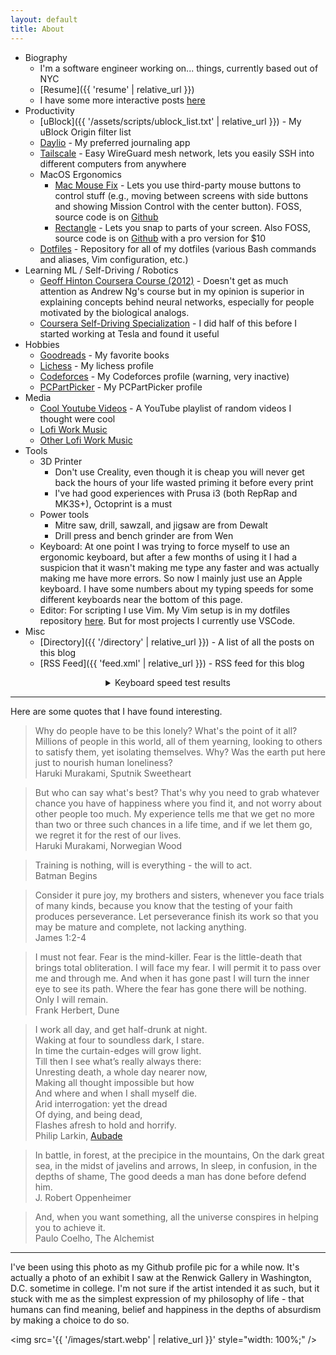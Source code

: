```yaml
---
layout: default
title: About
---
```


- Biography
  - I'm a software engineer working on... things, currently based out of NYC
  - [Resume]({{ 'resume' | relative_url }})
  - I have some more interactive posts [here](https://lightning.bolte.cc/#/)
- Productivity
  - [uBlock]({{ '/assets/scripts/ublock_list.txt' | relative_url }}) - My uBlock Origin filter list
  - [Daylio](https://daylio.net/) - My preferred journaling app
  - [Tailscale](https://tailscale.com/) - Easy WireGuard mesh network, lets you easily SSH into different computers from anywhere
  - MacOS Ergonomics
    - [Mac Mouse Fix](https://mousefix.org/) - Lets you use third-party mouse buttons to control stuff (e.g., moving between screens with side buttons and showing Mission Control with the center button). FOSS, source code is on [Github](https://github.com/noah-nuebling/mac-mouse-fix)
    - [Rectangle](https://rectangleapp.com/) - Lets you snap to parts of your screen. Also FOSS, source code is on [Github](https://github.com/rxhanson/Rectangle) with a pro version for $10
  - [Dotfiles](https://github.com/codekansas/dotfiles) - Repository for all of my dotfiles (various Bash commands and aliases, Vim configuration, etc.)
- Learning ML / Self-Driving / Robotics
  - [Geoff Hinton Coursera Course (2012)](https://www.cs.toronto.edu/~hinton/coursera_lectures.html) - Doesn't get as much attention as Andrew Ng's course but in my opinion is superior in explaining concepts behind neural networks, especially for people motivated by the biological analogs.
  - [Coursera Self-Driving Specialization](https://www.coursera.org/specializations/self-driving-cars) - I did half of this before I started working at Tesla and found it useful
- Hobbies
  - [Goodreads](https://www.goodreads.com/review/list/56667319-benjamin?shelf=favorites) - My favorite books
  - [Lichess](https://lichess.org/@/bkbolte18) - My lichess profile
  - [Codeforces](https://codeforces.com/profile/codekansas) - My Codeforces profile (warning, very inactive)
  - [PCPartPicker](https://pcpartpicker.com/user/codekansas/) - My PCPartPicker profile
- Media
  - [Cool Youtube Videos](https://www.youtube.com/playlist?list=PLGukhZ1bCGDiwUPP0ze59FOGjZr21Aicp) - A YouTube playlist of random videos I thought were cool
  - [Lofi Work Music](https://www.youtube.com/watch?v=jfKfPfyJRdk)
  - [Other Lofi Work Music](https://open.spotify.com/artist/7sKOw5KIGmCldJ8wkQhGQo?si=O0LluUKzSX6gmwzeZVQAzg)
- Tools
  - 3D Printer
    - Don't use Creality, even though it is cheap you will never get back the hours of your life wasted priming it before every print
    - I've had good experiences with Prusa i3 (both RepRap and MK3S+), Octoprint is a must
  - Power tools
    - Mitre saw, drill, sawzall, and jigsaw are from Dewalt
    - Drill press and bench grinder are from Wen
  - Keyboard: At one point I was trying to force myself to use an ergonomic keyboard, but after a few months of using it I had a suspicion that it wasn't making me type any faster and was actually making me have more errors. So now I mainly just use an Apple keyboard. I have some numbers about my typing speeds for some different keyboards near the bottom of this page.
  - Editor: For scripting I use Vim. My Vim setup is in my dotfiles repository [here](https://github.com/codekansas/dotfiles). But for most projects I currently use VSCode.
- Misc
  - [Directory]({{ '/directory' | relative_url }}) - A list of all the posts on this blog
  - [RSS Feed]({{ 'feed.xml' | relative_url }}) - RSS feed for this blog

<details>
<summary style="margin: auto; text-align: center;">Keyboard speed test results</summary>
<div>
<ul>
  <li><a>Apple</a>: Apple Magic Keyboard (Wired)</li>
  <li><a>Mechanical</a>: Das Keyboard Model S</li>
  <li><a>Ergonomic</a>: Perixx Periduo-406</li>
</ul>
<table style="margin-top: 1em;">
  <thead>
    <tr>
      <th>Keyboard</th>
      <th>Trial</th>
      <th>Words per Minute</th>
      <th>Errors per Minute</th>
      <th>Adjusted Words per Minute</th>
    </tr>
  </thead>
  <tbody>
    <tr>
      <td>Apple</td>
      <td>1</td>
      <td>97</td>
      <td>2</td>
      <td>95</td>
    </tr>
    <tr>
      <td>Apple</td>
      <td>2</td>
      <td>99</td>
      <td>1</td>
      <td>98</td>
    </tr>
    <tr>
      <td>Apple</td>
      <td>3</td>
      <td>88</td>
      <td>5</td>
      <td>83</td>
    </tr>
    <tr>
      <td>Apple</td>
      <td>4</td>
      <td>103</td>
      <td>3</td>
      <td>100</td>
    </tr>
    <tr>
      <td>Apple</td>
      <td>5</td>
      <td>92</td>
      <td>2</td>
      <td>90</td>
    </tr>
    <tr>
      <td>Apple</td>
      <td>Aggregate</td>
      <td>95.8 +/- 2.6</td>
      <td>2.6 +/- 0.7</td>
      <td>93.2 +/- 3.1</td>
    </tr>
    <tr>
      <td>Mechanical</td>
      <td>1</td>
      <td>87</td>
      <td>4</td>
      <td>83</td>
    </tr>
    <tr>
      <td>Mechanical</td>
      <td>2</td>
      <td>90</td>
      <td>5</td>
      <td>85</td>
    </tr>
    <tr>
      <td>Mechanical</td>
      <td>3</td>
      <td>87</td>
      <td>3</td>
      <td>84</td>
    </tr>
    <tr>
      <td>Mechanical</td>
      <td>4</td>
      <td>89</td>
      <td>1</td>
      <td>88</td>
    </tr>
    <tr>
      <td>Mechanical</td>
      <td>5</td>
      <td>90</td>
      <td>3</td>
      <td>87</td>
    </tr>
    <tr>
      <td>Mechanical</td>
      <td>Aggregate</td>
      <td>88.6 +/- 0.7</td>
      <td>3.2 +/- 0.7</td>
      <td>85.4 +/- 0.9</td>
    </tr>
    <tr>
      <td>Ergonomic</td>
      <td>1</td>
      <td>95</td>
      <td>1</td>
      <td>94</td>
    </tr>
    <tr>
      <td>Ergonomic</td>
      <td>2</td>
      <td>80</td>
      <td>1</td>
      <td>79</td>
    </tr>
    <tr>
      <td>Ergonomic</td>
      <td>3</td>
      <td>92</td>
      <td>3</td>
      <td>89</td>
    </tr>
    <tr>
      <td>Ergonomic</td>
      <td>4</td>
      <td>85</td>
      <td>3</td>
      <td>82</td>
    </tr>
    <tr>
      <td>Ergonomic</td>
      <td>5</td>
      <td>101</td>
      <td>0</td>
      <td>101</td>
    </tr>
    <tr>
      <td>Ergonomic</td>
      <td>Aggregate</td>
      <td>90.6 +/- 3.7</td>
      <td>1.6 +/- 0.6</td>
      <td>89.0 +/- 4.0</td>
    </tr>
  </tbody>
</table>
</div>
</details>

<hr />

Here are some quotes that I have found interesting.

> Why do people have to be this lonely? What's the point of it all? Millions of people in this world, all of them yearning, looking to others to satisfy them, yet isolating themselves. Why? Was the earth put here just to nourish human loneliness?<br />
> Haruki Murakami, Sputnik Sweetheart

> But who can say what's best? That's why you need to grab whatever chance you have of happiness where you find it, and not worry about other people too much. My experience tells me that we get no more than two or three such chances in a life time, and if we let them go, we regret it for the rest of our lives.<br />
> Haruki Murakami, Norwegian Wood

> Training is nothing, will is everything - the will to act.<br />
> Batman Begins

> Consider it pure joy, my brothers and sisters, whenever you face trials of many kinds, because you know that the testing of your faith produces perseverance. Let perseverance finish its work so that you may be mature and complete, not lacking anything.<br />
> James 1:2-4

> I must not fear. Fear is the mind-killer. Fear is the little-death that brings total obliteration. I will face my fear. I will permit it to pass over me and through me. And when it has gone past I will turn the inner eye to see its path. Where the fear has gone there will be nothing. Only I will remain.<br />
> Frank Herbert, Dune

> I work all day, and get half-drunk at night.<br />
> Waking at four to soundless dark, I stare.<br />
> In time the curtain-edges will grow light.<br />
> Till then I see what’s really always there:<br />
> Unresting death, a whole day nearer now,<br />
> Making all thought impossible but how<br />
> And where and when I shall myself die.<br />
> Arid interrogation: yet the dread<br />
> Of dying, and being dead,<br />
> Flashes afresh to hold and horrify.<br />
> Philip Larkin, <a href="https://www.poetryfoundation.org/poems/48422/aubade-56d229a6e2f07">Aubade</a>

> In battle, in forest, at the precipice in the mountains, On the dark great sea, in the midst of javelins and arrows, In sleep, in confusion, in the depths of shame, The good deeds a man has done before defend him.<br />
> J. Robert Oppenheimer

> And, when you want something, all the universe conspires in helping you to achieve it.<br />
> Paulo Coelho, The Alchemist

<hr />

I've been using this photo as my Github profile pic for a while now. It's actually a photo of an exhibit I saw at the Renwick Gallery in Washington, D.C. sometime in college. I'm not sure if the artist intended it as such, but it stuck with me as the simplest expression of my philosophy of life - that humans can find meaning, belief and happiness in the depths of absurdism by making a choice to do so.

<img src='{{ '/images/start.webp' | relative_url }}' style="width: 100%;" />
